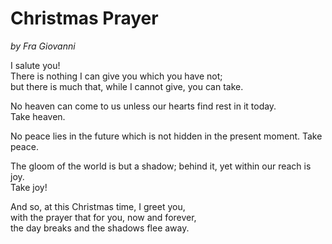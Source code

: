 # Christmas Prayer
*by Fra Giovanni*  
  
I salute you!   
There is nothing I can give you which you have not;   
but there is much that, while I cannot give, you can take.  
  
No heaven can come to us unless our hearts find rest in it today.   
Take heaven.  
  
No peace lies in the future which is not hidden in the present moment. Take peace.  
  
The gloom of the world is but a shadow; behind it, yet within our reach is joy.   
Take joy!  
  
And so, at this Christmas time, I greet you,   
with the prayer that for you, now and forever,   
the day breaks and the shadows flee away.  